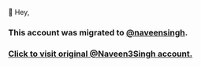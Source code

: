 👋 Hey,

### This account was migrated to [@naveensingh](https://github.com/naveensingh).
### [Click to visit original @Naveen3Singh account.](https://github.com/naveensingh)

